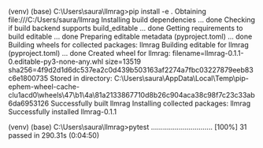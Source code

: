 (venv) (base) C:\Users\saura\llmrag>pip install -e .
Obtaining file:///C:/Users/saura/llmrag
  Installing build dependencies ... done
  Checking if build backend supports build_editable ... done
  Getting requirements to build editable ... done
  Preparing editable metadata (pyproject.toml) ... done
Building wheels for collected packages: llmrag
  Building editable for llmrag (pyproject.toml) ... done
  Created wheel for llmrag: filename=llmrag-0.1.1-0.editable-py3-none-any.whl size=13519 sha256=4f9d2d1d6dc537ea2c0d439b503163af2274a7fbc03227879eeb83c6e1800735
  Stored in directory: C:\Users\saura\AppData\Local\Temp\pip-ephem-wheel-cache-clu1acd0\wheels\47\b1\4a\81a2133867710d8b26c904aca38c98f7c23c33ab6da6953126
Successfully built llmrag
Installing collected packages: llmrag
Successfully installed llmrag-0.1.1

(venv) (base) C:\Users\saura\llmrag>pytest
...............................                                                                                  [100%]
31 passed in 290.31s (0:04:50)
